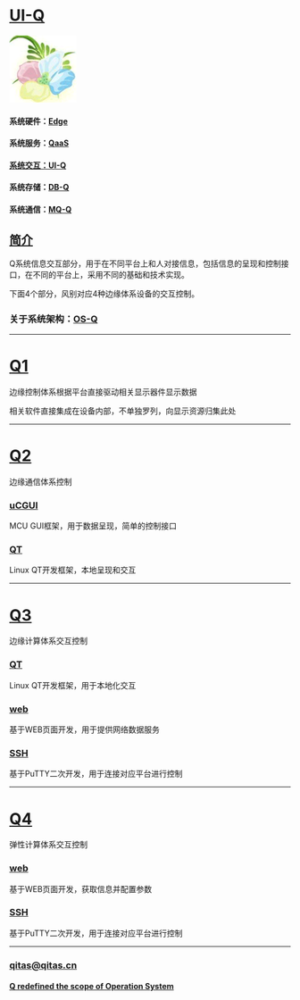 ﻿# [UI-Q](https://github.com/OS-Q/UI-Q) 

[![sites](OS-Q/OS-Q.png)](http://www.os-q.com)

#### 系统硬件：[Edge](https://github.com/OS-Q/Edge-Q)
#### 系统服务：[QaaS](https://github.com/OS-Q/QaaS)
#### [系统交互：UI-Q](https://github.com/OS-Q/UI-Q)
#### 系统存储：[DB-Q](https://github.com/OS-Q/DB-Q)
#### 系统通信：[MQ-Q](https://github.com/OS-Q/MQ-Q)

## [简介](https://github.com/OS-Q/UI-Q/wiki)

Q系统信息交互部分，用于在不同平台上和人对接信息，包括信息的呈现和控制接口，在不同的平台上，采用不同的基础和技术实现。

下面4个部分，风别对应4种边缘体系设备的交互控制。

### 关于系统架构：[OS-Q](https://github.com/OS-Q/OS-Q)

---

# [Q1](https://github.com/OS-Q/Q1) 

边缘控制体系根据平台直接驱动相关显示器件显示数据

相关软件直接集成在设备内部，不单独罗列，向显示资源归集此处

---
# [Q2](https://github.com/OS-Q/Q2) 

边缘通信体系控制

### [uCGUI](https://github.com/OS-Q/uCGUI)  

MCU GUI框架，用于数据呈现，简单的控制接口

### [QT](https://github.com/OS-Q/QT)  

Linux QT开发框架，本地呈现和交互

---
# [Q3](https://github.com/OS-Q/Q3) 

边缘计算体系交互控制

### [QT](https://github.com/OS-Q/QT)  

Linux QT开发框架，用于本地化交互

### [web](https://github.com/OS-Q/web)  

基于WEB页面开发，用于提供网络数据服务

### [SSH](Q3/PuTTY/readme.md)

基于PuTTY二次开发，用于连接对应平台进行控制

---

# [Q4](https://github.com/OS-Q/Q4) 

弹性计算体系交互控制

### [web](https://github.com/OS-Q/web)  

基于WEB页面开发，获取信息并配置参数

### [SSH](Q4/CH/readme.md)  

基于PuTTY二次开发，用于连接对应平台进行控制

---

###  qitas@qitas.cn
####  [Q redefined the scope of Operation System](http://www.OS-Q.com)